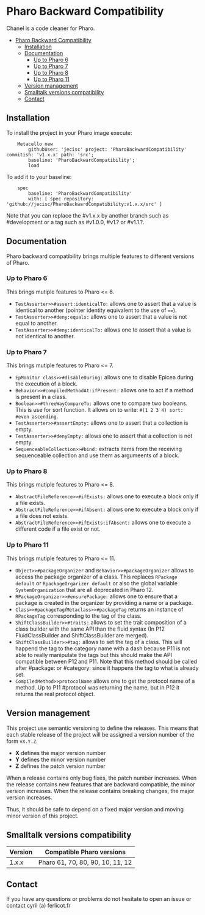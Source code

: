 # Pharo Backward Compatibility

Chanel is a code cleaner for Pharo. 

- [Pharo Backward Compatibility](#pharo-backward-compatibility)
	- [Installation](#installation)
	- [Documentation](#documentation)
		- [Up to Pharo 6](#up-to-pharo-6)
		- [Up to Pharo 7](#up-to-pharo-7)
		- [Up to Pharo 8](#up-to-pharo-8)
		- [Up to Pharo 11](#up-to-pharo-11)
	- [Version management](#version-management)
	- [Smalltalk versions compatibility](#smalltalk-versions-compatibility)
	- [Contact](#contact)

## Installation

To install the project in your Pharo image execute:

```Smalltalk
    Metacello new
    	githubUser: 'jecisc' project: 'PharoBackwardCompatibility' commitish: 'v1.x.x' path: 'src';
    	baseline: 'PharoBackwardCompatibility';
    	load
```

To add it to your baseline:

```Smalltalk
    spec
    	baseline: 'PharoBackwardCompatibility'
    	with: [ spec repository: 'github://jecisc/PharoBackwardCompatibility:v1.x.x/src' ]
```

Note that you can replace the #v1.x.x by another branch such as #development or a tag such as #v1.0.0, #v1.? or #v1.1.?.

## Documentation

Pharo backward compatibility brings multiple features to different versions of Pharo.

### Up to Pharo 6

This brings mutiple features to Pharo <= 6.

- `TestAsserter>>#assert:identicalTo:`  allows one to assert that a value is identical to another (pointer identity equivalent to the use of `==`).
- `TestAsserter>>#deny:equals:` allows one to assert that a value is not equal to another.
- `TestAsserter>>#deny:identicalTo:`  allows one to assert that a value is not identical to another.

### Up to Pharo 7

This brings mutiple features to Pharo <= 7.

- `EpMonitor class>>#disableDuring:` allows one to disable Epicea during the execution of a block.
- `Behavior>>#compiledMethodAt:ifPresent:` allows one to act if a method is present in a class.
- `Boolean>>#threeWayCompareTo:` allows one to compare two booleans. This is use for sort function. It allows on to write: `#(1 2 3 4) sort: #even ascending`.
- `TestAsserter>>#assertEmpty:` allows one to assert that a collection is empty.
- `TestAsserter>>#denyEmpty:` allows one to assert that a collection is not empty.
- `SequenceableCollection>>#bind:` extracts items from the receiving sequenceable collection and use them as argumeents of a block.

### Up to Pharo 8

This brings mutiple features to Pharo <= 8.

- `AbstractFileReference>>#ifExists:` allows one to execute a block only if a file exists.
- `AbstractFileReference>>#ifAbsent:` allows one to execute a block only if a file does not exists.
- `AbstractFileReference>>#ifExists:ifAbsent:` allows one to execute a different code if a file exist or not.

### Up to Pharo 11

This brings mutiple features to Pharo <= 11.

- `Object>>#packageOrganizer` and `Behavior>>#packageOrganizer` allows to access the package organizer of a class. This replaces `RPackage default` or `RpackageOrgarizer default` or also the global variable `SystemOrganization` that are all deprecated in Pharo 12.
- `RPackageOrganizer>>#ensurePackage:` allows one to ensure that a package is created in the organizer by providing a name or a package.
- `Class>>#packageTag`/`Metaclass>>#packageTag` returns an instance of `RPackageTag` corresponding to the tag of the class.
- `ShiftClassBuilder>>#traits:` allows to set the trait composition of a class builder with the same API than the fluid syntax (In P12 FluidClassBuilder and ShiftClassBuilder are merged).
- `ShiftClassBuilder>>#tag:` allows to set the tag of a class. This will happend the tag to the category name with a dash because P11 is not able to really manipulate the tags but this should make the API compatible between P12 and P11. Note that this method should be called after #package: or #category: since it happens the tag to what is already set. 
- `CompiledMethod>>protocolName` allows one to get the protocol name of a method. Up to P11 #protocol was returning the name, but in P12 it returns the real protocol object.

## Version management 

This project use semantic versioning to define the releases. This means that each stable release of the project will be assigned a version number of the form `vX.Y.Z`. 

- **X** defines the major version number
- **Y** defines the minor version number 
- **Z** defines the patch version number

When a release contains only bug fixes, the patch number increases. When the release contains new features that are backward compatible, the minor version increases. When the release contains breaking changes, the major version increases. 

Thus, it should be safe to depend on a fixed major version and moving minor version of this project.

## Smalltalk versions compatibility

| Version 	| Compatible Pharo versions 		|
|-------------	|---------------------------	|
| 1.x.x       	| Pharo 61, 70, 80, 90, 10, 11, 12				|

## Contact

If you have any questions or problems do not hesitate to open an issue or contact cyril (a) ferlicot.fr
